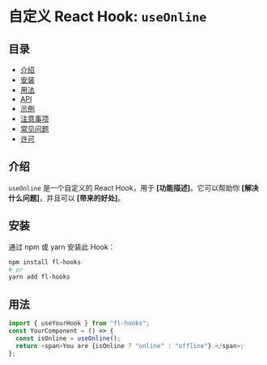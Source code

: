 # 自定义 React Hook: `useOnline`

## 目录

- [介绍](#介绍)
- [安装](#安装)
- [用法](#用法)
- [API](#api)
- [示例](#示例)
- [注意事项](#注意事项)
- [常见问题](#常见问题)
- [许可](#许可)

## 介绍

`useOnline` 是一个自定义的 React Hook，用于 **[功能描述]**。它可以帮助你 **[解决什么问题]**，并且可以 **[带来的好处]**。

## 安装

通过 npm 或 yarn 安装此 Hook：

```bash
npm install fl-hooks
# or
yarn add fl-hooks
```

## 用法

```js
import { useYourHook } from "fl-hooks";
const YourComponent = () => {
  const isOnline = useOnline();
  return <span>You are {isOnline ? "online" : "offline"}.</span>;
};
```
